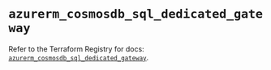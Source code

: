 # `azurerm_cosmosdb_sql_dedicated_gateway`

Refer to the Terraform Registry for docs: [`azurerm_cosmosdb_sql_dedicated_gateway`](https://registry.terraform.io/providers/hashicorp/azurerm/3.111.0/docs/resources/cosmosdb_sql_dedicated_gateway).
